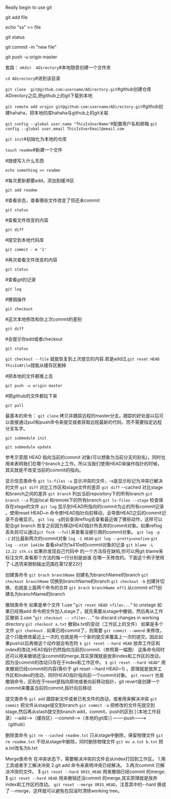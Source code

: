 Really begin to use git

git add file

echo "ss" >> file

git status 

git commit -m "new file"

git push -u origin master

套路：
`mkdir  ADirectory`#本地随意创建一个文件夹 

`cd ADirectory`#进到该目录

`git clone  git@github.com:username/ADirectory.git`#github创建仓库ADirectory之后,把github上的git下载到本地



`git remote add origin git@github.com:username/ADirectory.git`#github创建hahaha，把本地的库hahaha与github上的git关联

`git config --global user.name "ThisIsUserName"`#配置用户名和邮箱
`git config --global user.email ThisIsUserEmail@email.com `

`git init`#初始化为本地的仓库 

`touch readme`#新建一个文件

#随便写入什么东西

`echo something >> readme`

#每次更新都要add，添加到缓冲区

`git add readme`   

#查看状态，查看哪些文件改变了但还未commit

`git status`    

#查看文件改变的内容      

`git diff`        

#提交到本地代码库       

`git commit - m '1'`

#再次查看文件改变的内容

`git status`

#查看git的记录

`git log`

#撤销操作

`git checkout`

#这次本地修改和你上次commit的差别

`git diff`

#会提示你add或者checkout

`git status` 

`git checkout --file` 就能恢复到上次提交的内容.若是add过,`git reset HEAD ThisIsAFile`就能从缓存区删掉

#把本地的文件都推上去

`git push -u origin master`

#把github的文件都拉下来

`git pull`


最基本的命令：
`git clone` 拷贝并跟踪远程的master分支。跟踪的好处是以后可以直接通过pull和push命令来提交或者获取远程最新的代码，而不需要指定远程分支名字。

`git submodule init`

`git submodule update`

参考示意图
HEAD 指向当前的commit 对象(可以想象为当前分支的别名)，同时也用来表明我们在哪个branch上工作。所以当我们使用HEAD来操作指针的时候，其实就是不改变当前的commit的指向。


显示信息类命令 
`git ls-files -u` 显示冲突的文件，-s是显示标记为冲突已解决的文件
`git diff` 对比工作区和stage文件的差异 
`git diff` --cached 对比stage和branch之间的差异
`git branch` 列出当前repository下的所有branch 
`git branch --a` 列出local 和remote下的所有branch
`git ls-files --stage` 检查保存在stage的文件
`git log` 显示到HEAD所指向的commit为止的所有commit记录 。使用reset HEAD~n 命令使HEAD指针向前移动，会导致HEAD之后的commit记录不会被显示。
`git log -g`则会查询reflog去查看最近做了哪些动作，这样可以配合git branch 恢复之前因为移动HEAD指针所丢弃的commit对象。如果reflog丢失则可以通过`git fsck --full`来查看没被引用的commit对象。 
`git log -p -2` 对比最新两次的commit对象 
`log -1 HEAD`
`git log --pretty=oneline`
`git log --stat 1a410e` 查看sha1为1a410e的commit对象的记录
`git blame -L 12,22 sth.cs` 如果你发现自己代码中 的一个方法存在缺陷,你可以用git blame来标注文件,查看那个方法的每一行分别是由谁 在哪一天修改的。下面这个例子使用了-L选项来限制输出范围在第12至22行

创建类命令 
`git brach branchName` 创建名为branchName的branch 
`git checkout branchName` 切换到branchName的branch 
`git checkout -b` 创建并切换，也就是上面两个命令的合并
`git brach branchName ef71` 从commit ef71创建名为branchName的branch

撤销类命令 
如果是单个文件 
1.use "`git reset HEAD <file>...`" to unstage 
如果已经用add 命令把文件加入stage了，就先需要从stage中撤销，然后再从工作区撤销 
2.use "`git checkout -- <file>...`" to discard changes in working directory
`git checkout a.txt` 撤销a.txt的变动（工作区上的文件） 
如果是多个文件 
`git chenkout` .
如果已经commit了，则需要 
`git commit --amend` 来修改，这个只能修改最近上一次的,也就是用一个新的提交来覆盖上一次的提交。因此如果push以后再做这个动作就会有危险
`$ git reset --hard HEAD` 放弃工作区和index的改动,HEAD指针仍然指向当前的commit.（参照第一幅图）
这条命令同时还可以用来撤销还没commit的merge,其实原理就是放弃index和工作区的改动，因为没commit的改动只存在于index和工作区中。
`$ git reset --hard HEAD^` 用来撤销已经commit的内容(等价于 git reset --hard HEAD~1) 。原理就是放弃工作区和index的改动，同时HEAD指针指向前一个commit对象。
`git revert` 也是撤销命令，区别在于reset是指向原地或者向前移动指针，git revert是创建一个commit来覆盖当前的commit,指针向后移动

提交类命令 
`git add` 跟踪新文件或者已有文件的改动，或者用来解决冲突
`git commit` 把文件从stage提交到branch
`git commit -a` 把修改的文件先提交到stage,然后再从stash提交到branch
add，commit，push的区别 
[（本地工作目录）--add-->（缓存区）--commit-->（本地的git库）] ——-push———>（github）

删除类命令 
`git rm --cached readme.txt` 只从stage中删除，保留物理文件
`git rm readme.txt` 不但从stage中删除，同时删除物理文件
`git mv a.txt b.txt` 把a.txt改名为b.txt

Merge类命令
在冲突状态下，需要解决冲突的文件会从index打回到工作区。
1.用工具或者手工解决冲突 
2.git add 命令来表明冲突已经解决。 
3.再次commit 已解决冲突的文件。
$ `git reset --hard ORIG_HEAD` 用来撤销已经commit 的merge. 
$ `git reset --hard HEAD` 用来撤销还没commit 的merge,其实原理就是放弃index和工作区的改动。
`git reset --merge ORIG_HEAD`，注意其中的--hard 换成了 --merge，这样就可以避免在回滚时清除working tree。



